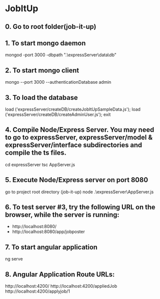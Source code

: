 # JobItUp

## 0. Go to root folder(job-it-up)

## 1. To start mongo daemon 
mongod -port 3000 -dbpath ".\expressServer\data\db"

## 2. To start mongo client
mongo --port 3000 --authenticationDatabase admin

## 3. To load the database
load ('expressServer/createDB/createJobItUpSampleData.js');
load ('expressServer/createDB/createAdminUser.js');
exit

## 4. Compile Node/Express Server.  You may need to go to expressServer, expressServer/model & expressServer/interface subdirectories and compile the ts files.
cd expressServer
tsc AppServer.js

## 5. Execute Node/Express server on port 8080
go to project root directory (job-it-up)
node .\expressServer\AppServer.js 

## 6. To test server #3, try the following URL on the browser, while the server is running:
* http://localhost:8080/
* http://localhost:8080/app/jobposter

## 7. To start angular application
ng serve

## 8. Angular Application Route URLs:
http://localhost:4200/
http://localhost:4200/appliedJob
http://localhost:4200/applyjob/1
